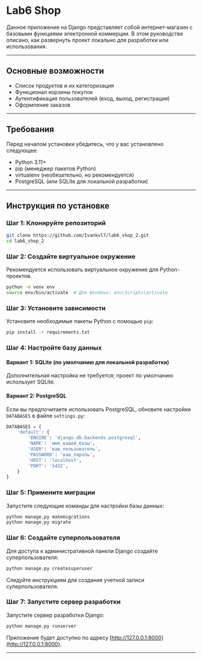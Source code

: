 # Lab6 Shop

Данное приложение на Django представляет собой интернет-магазин с базовыми функциями электронной коммерции. В этом руководстве описано, как развернуть проект локально для разработки или использования.

---

## Основные возможности
- Список продуктов и их категоризация
- Функционал корзины покупок
- Аутентификация пользователей (вход, выход, регистрация)
- Оформление заказов

---

## Требования

Перед началом установки убедитесь, что у вас установлено следующее:

- Python 3.11+
- pip (менеджер пакетов Python)
- virtualenv (необязательно, но рекомендуется)
- PostgreSQL (или SQLite для локальной разработки)

---

## Инструкция по установке

### Шаг 1: Клонируйте репозиторий

```bash
git clone https://github.com/Ivankvl7/lab6_shop_2.git
cd lab6_shop_2
```

### Шаг 2: Создайте виртуальное окружение

Рекомендуется использовать виртуальное окружение для Python-проектов.

```bash
python -m venv env
source env/bin/activate  # Для Windows: env\Scripts\activate
```

### Шаг 3: Установите зависимости

Установите необходимые пакеты Python с помощью `pip`:

```bash
pip install -r requirements.txt
```

### Шаг 4: Настройте базу данных

#### Вариант 1: SQLite (по умолчанию для локальной разработки)
Дополнительная настройка не требуется; проект по умолчанию использует SQLite.

#### Вариант 2: PostgreSQL

Если вы предпочитаете использовать PostgreSQL, обновите настройки `DATABASES` в файле `settings.py`:

```python
DATABASES = {
    'default': {
        'ENGINE': 'django.db.backends.postgresql',
        'NAME': 'имя_вашей_базы',
        'USER': 'ваш_пользователь',
        'PASSWORD': 'ваш_пароль',
        'HOST': 'localhost',
        'PORT': '5432',
    }
}
```

### Шаг 5: Примените миграции

Запустите следующие команды для настройки базы данных:

```bash
python manage.py makemigrations
python manage.py migrate
```

### Шаг 6: Создайте суперпользователя

Для доступа к административной панели Django создайте суперпользователя:

```bash
python manage.py createsuperuser
```

Следуйте инструкциям для создания учетной записи суперпользователя.

### Шаг 7: Запустите сервер разработки

Запустите сервер разработки Django:

```bash
python manage.py runserver
```

Приложение будет доступно по адресу [http://127.0.0.1:8000](http://127.0.0.1:8000).

---
